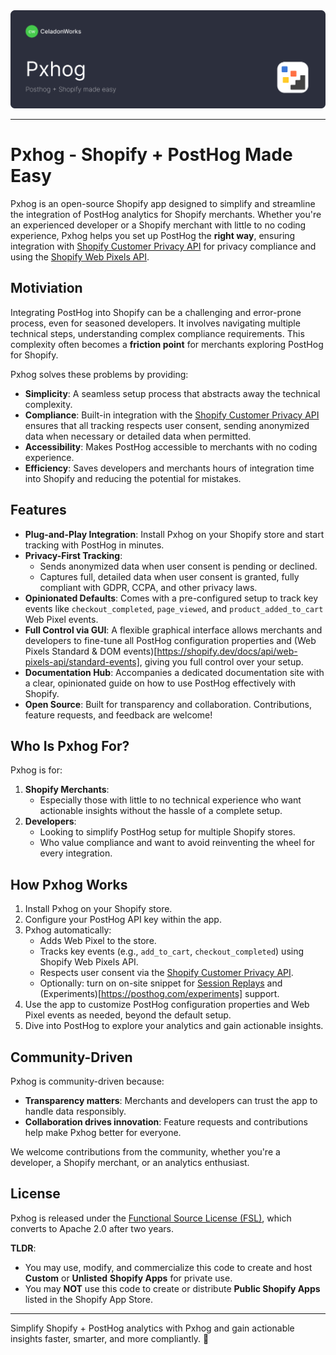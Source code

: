 <a href="https://pxhog.com/">
  <img src=".github/pxhog-banner.svg" alt="Pxhog">
</a>

---

# **Pxhog - Shopify + PostHog Made Easy**

Pxhog is an open-source Shopify app designed to simplify and streamline the integration of PostHog analytics for Shopify merchants. Whether you're an experienced developer or a Shopify merchant with little to no coding experience, Pxhog helps you set up PostHog the **right way**, ensuring integration with [Shopify Customer Privacy API](https://shopify.dev/docs/api/customer-privacy) for privacy compliance and using the [Shopify Web Pixels API](https://shopify.dev/docs/api/web-pixels-api).

## **Motiviation**

Integrating PostHog into Shopify can be a challenging and error-prone process, even for seasoned developers. It involves navigating multiple technical steps, understanding complex compliance requirements. This complexity often becomes a **friction point** for merchants exploring PostHog for Shopify.

Pxhog solves these problems by providing:
- **Simplicity**: A seamless setup process that abstracts away the technical complexity.
- **Compliance**: Built-in integration with the [Shopify Customer Privacy API](https://shopify.dev/docs/api/customer-privacy) ensures that all tracking respects user consent, sending anonymized data when necessary or detailed data when permitted.
- **Accessibility**: Makes PostHog accessible to merchants with no coding experience.
- **Efficiency**: Saves developers and merchants hours of integration time into Shopify and reducing the potential for mistakes.

## **Features**

- **Plug-and-Play Integration**: Install Pxhog on your Shopify store and start tracking with PostHog in minutes.
- **Privacy-First Tracking**:
  - Sends anonymized data when user consent is pending or declined.
  - Captures full, detailed data when user consent is granted, fully compliant with GDPR, CCPA, and other privacy laws.
- **Opinionated Defaults**: Comes with a pre-configured setup to track key events like `checkout_completed`, `page_viewed`, and `product_added_to_cart` Web Pixel events.
- **Full Control via GUI**: A flexible graphical interface allows merchants and developers to fine-tune all PostHog configuration properties and (Web Pixels Standard & DOM events)[https://shopify.dev/docs/api/web-pixels-api/standard-events], giving you full control over your setup.
- **Documentation Hub**: Accompanies a dedicated documentation site with a clear, opinionated guide on how to use PostHog effectively with Shopify.
- **Open Source**: Built for transparency and collaboration. Contributions, feature requests, and feedback are welcome!

## **Who Is Pxhog For?**

Pxhog is for:
1. **Shopify Merchants**: 
   - Especially those with little to no technical experience who want actionable insights without the hassle of a complete setup.
2. **Developers**:
   - Looking to simplify PostHog setup for multiple Shopify stores.
   - Who value compliance and want to avoid reinventing the wheel for every integration.

## **How Pxhog Works**

1. Install Pxhog on your Shopify store.
2. Configure your PostHog API key within the app.
3. Pxhog automatically:
   - Adds Web Pixel to the store.
   - Tracks key events (e.g., `add_to_cart`, `checkout_completed`) using Shopify Web Pixels API.
   - Respects user consent via the [Shopify Customer Privacy API](https://shopify.dev/docs/api/customer-privacy).
   - Optionally: turn on on-site snippet for [Session Replays](https://posthog.com/session-replay) and (Experiments)[https://posthog.com/experiments] support.
4. Use the app to customize PostHog configuration properties and Web Pixel events as needed, beyond the default setup.
5. Dive into PostHog to explore your analytics and gain actionable insights.

## **Community-Driven**

Pxhog is community-driven because:
- **Transparency matters**: Merchants and developers can trust the app to handle data responsibly.
- **Collaboration drives innovation**: Feature requests and contributions help make Pxhog better for everyone.

We welcome contributions from the community, whether you're a developer, a Shopify merchant, or an analytics enthusiast.

## **License**

Pxhog is released under the [Functional Source License (FSL)](LICENSE.md), which converts to Apache 2.0 after two years.

**TLDR**:  
- You may use, modify, and commercialize this code to create and host **Custom** or **Unlisted** **Shopify Apps** for private use.  
- You may **NOT** use this code to create or distribute **Public Shopify Apps** listed in the Shopify App Store.

---

Simplify Shopify + PostHog analytics with Pxhog and gain actionable insights faster, smarter, and more compliantly. 🚀
